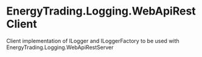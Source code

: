 # EnergyTrading.Logging.WebApiRestClient
Client implementation of ILogger and ILoggerFactory to be used with EnergyTrading.Logging.WebApiRestServer
